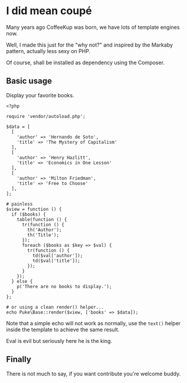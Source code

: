 I did mean coupé
================

Many years ago CoffeeKup was born, we have lots of template engines now.

Well, I made this just for the "why not?" and inspired by the Markaby pattern, actually less sexy on PHP.

Of course, shall be installed as dependency using the Composer.

Basic usage
-----------

Display your favorite books.

    <?php

    require 'vendor/autoload.php';

    $data = [
      [
        'author' => 'Hernando de Soto',
        'title' => 'The Mystery of Capitalism'
      ],
      [
        'author' => 'Henry Hazlitt',
        'title' => 'Economics in One Lesson'
      ],
      [
        'author' => 'Milton Friedman',
        'title' => 'Free to Choose'
      ],
    ];

    # painless
    $view = function () {
      if ($books) {
        table(function () {
          tr(function () {
            th('Author');
            th('Title');
          });
          foreach ($books as $key => $val) {
            tr(function () {
              td($val['author']);
              td($val['title']);
            });
          }
        });
      } else {
        p('There are no books to display.');
      }
    };

    # or using a clean render() helper...
    echo Puke\Base::render($view, ['books' => $data]);

Note that a simple echo will not work as normally, use the `text()` helper inside
the template to achieve the same result.

Eval is evil but seriously here he is the king.

Finally
-------

There is not much to say, if you want contribute you're welcome buddy.
